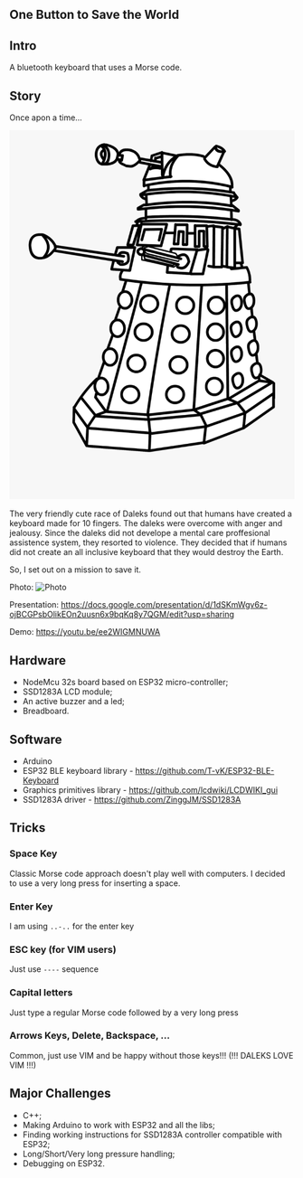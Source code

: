 ## One Button to Save the World
## Intro
A bluetooth keyboard that uses a Morse code.
## Story
Once apon a time...

![Dalek](external-content.duckduckgo.com.png)

The very friendly cute race of Daleks found out that humans have created a keyboard made for 10 fingers. The daleks were overcome with anger and jealousy. Since the daleks did not develope a mental care proffesional assistence system, they resorted to violence. They decided that if humans did not create an all inclusive keyboard that they would destroy the Earth.

So, I set out on a mission to save it.

Photo: ![Photo](IMG_20200827_144915.jpg)

Presentation: https://docs.google.com/presentation/d/1dSKmWgv6z-ojBCGPsbOlikEOn2uusn6x9bqKq8y7QGM/edit?usp=sharing

Demo: https://youtu.be/ee2WIGMNUWA

## Hardware
* NodeMcu 32s board based on ESP32 micro-controller;
* SSD1283A LCD module;
* An active buzzer and a led;
* Breadboard.
## Software
* Arduino
* ESP32 BLE keyboard library - https://github.com/T-vK/ESP32-BLE-Keyboard
* Graphics primitives library - https://github.com/lcdwiki/LCDWIKI_gui
* SSD1283A driver - https://github.com/ZinggJM/SSD1283A
## Tricks
### Space Key
Classic Morse code approach doesn't play well with computers. I decided to use a very long press for inserting a space.
### Enter Key
I am using ```..-..``` for the enter key
### ESC key (for VIM users)
Just use ```----``` sequence
### Capital letters
Just type a regular Morse code followed by a very long press
### Arrows Keys, Delete, Backspace, ...
Common, just use VIM and be happy without those keys!!! (!!! DALEKS LOVE VIM !!!)
## Major Challenges
* C++;
* Making Arduino to work with ESP32 and all the libs;
* Finding working instructions for SSD1283A controller compatible with ESP32;
* Long/Short/Very long pressure handling;
* Debugging on ESP32.
